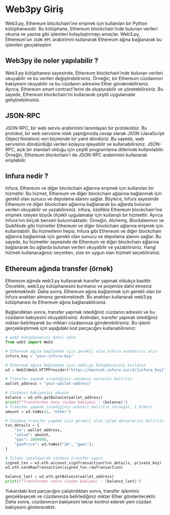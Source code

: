 
# Web3py Giriş
Web3.py, Ethereum blockchain'ine erişmek için kullanılan bir Python kütüphanesidir. Bu kütüphane, Ethereum blockchain'inde bulunan verileri okuma ve yazma gibi işlemleri kolaylaştırmayı amaçlar. Web3.py, Ethereum'un ``JSON-RPC`` arabirimini kullanarak Ethereum ağına bağlanarak bu işlemleri gerçekleştirir.


## Web3py ile neler yapılabilir ?
Web3.py kütüphanesi sayesinde, Ethereum blockchain'inde bulunan verileri okuyabilir ve bu verileri değiştirebilirsiniz. Örneğin, bir Ethereum cüzdanının bakiyesini okuyabilir ve bu cüzdanın adresine Ether gönderebilirsiniz. Ayrıca, Ethereum smart contract'lerini de oluşturabilir ve yönetebilirsiniz. Bu sayede, Ethereum blockchain'ini kullanarak çeşitli uygulamalar geliştirebilirsiniz.

## JSON-RPC
JSON-RPC, bir web servis arabirimini tanımlayan bir protokoldür. Bu protokol, bir web servisine istek yaptığınızda cevap olarak JSON (JavaScript Object Notation) veri biçiminde bir yanıt döndürür. Bu sayede, web servisinin döndürdüğü verileri kolayca işleyebilir ve kullanabilirsiniz. JSON-RPC, açık bir standart olduğu için çeşitli programlama dillerinde kullanılabilir. Örneğin, Ethereum blockchain'i de JSON-RPC arabirimini kullanarak erişilebilir.

## Infura nedir ?
Infura, Ethereum ve diğer blockchain ağlarına erişmek için kullanılan bir hizmettir. Bu hizmet, Ethereum ve diğer blockchain ağlarına bağlanmak için gerekli olan sunucu ve depolama alanını sağlar. Böylece, Infura sayesinde Ethereum ve diğer blockchain ağlarına bağlanarak bu ağlarda bulunan verileri okuyabilir ve yazabilirsiniz. Infura, özellikle Ethereum blockchain'ine erişmek isteyen büyük ölçekli uygulamalar için kullanışlı bir hizmettir.
Ayrıca Infura'nın birçok benzeri bulunmaktadır. Örneğin, Alchemy, Blockdaemon ve QuikNode gibi hizmetler Ethereum ve diğer blockchain ağlarına erişmek için kullanılabilir. Bu hizmetlerin hepsi, Infura gibi Ethereum ve diğer blockchain ağlarına bağlanmak için gerekli olan sunucu ve depolama alanını sağlar. Bu sayede, bu hizmetler sayesinde de Ethereum ve diğer blockchain ağlarına bağlanarak bu ağlarda bulunan verileri okuyabilir ve yazabilirsiniz. Hangi hizmeti kullanacağınızı seçerken, size en uygun olan hizmeti seçebilirsiniz.

## Ethereum ağında transfer (örnek)

Ethereum ağında web3.py kullanarak transfer yapmak oldukça basittir. Öncelikle, web3.py kütüphanesini kurmanız ve projenize dahil etmeniz gerekmektedir. Daha sonra, Ethereum ağına bağlanmak için gerekli olan bir Infura anahtarı almanız gerekmektedir. Bu anahtarı kullanarak web3.py kütüphanesi ile Ethereum ağına bağlanabilirsiniz.

Bağlandıktan sonra, transfer yapmak istediğiniz cüzdanın adresini ve bu cüzdanın bakiyesini okuyabilirsiniz. Ardından, transfer yapmak istediğiniz miktarı belirleyerek bu miktarı cüzdanınıza gönderebilirsiniz. Bu işlemi gerçekleştirmek için aşağıdaki kod parçacığını kullanabilirsiniz:

```Python
# web3 kütüphanesini dahil edin
from web3 import Web3

# Ethereum ağına bağlanmak için gerekli olan Infura anahtarını alın
infura_key = "your-infura-key"

# Ethereum ağına bağlanmak için web3.py kütüphanesini kullanın
w3 = Web3(Web3.HTTPProvider("https://mainnet.infura.io/v3/{infura_key}"))

# Transfer yapmak istediğiniz cüzdanın adresini belirtin
wallet_address = "your-wallet-address"

# Cüzdanın bakiyesini okuyun
balance = w3.eth.getBalance(wallet_address)
print(f"Transferden once cüzdan bakiyesi : {balance}")
# Transfer yapmak istediğiniz miktarı belirtin (örneğin, 1 Ether)
amount = w3.toWei(1, "ether")

# Cüzdana transfer yapmak için gerekli olan işlem detaylarını belirtin
txn_details = {
    "to": wallet_address,
    "value": amount,
    "gas": 2000000,
    "gasPrice": w3.toWei("20", "gwei"),
}

# İşlemi imzalayarak cüzdana transfer yapın
signed_txn = w3.eth.account.signTransaction(txn_details, private_key)
w3.eth.sendRawTransaction(signed_txn.rawTransaction)

balance_last = w3.eth.getBalance(wallet_address)
print(f"Transferden sonra cüzdan bakiyesi : {balance_last}")
```
Yukarıdaki kod parçacığını çalıştırdıktan sonra, transfer işleminiz gerçekleşecek ve cüzdanınıza belirlediğiniz miktar Ether gönderilecektir. Daha sonra, cüzdanınızın bakiyesini tekrar kontrol ederek yeni cüzdan bakiyesini gösterecektir.
